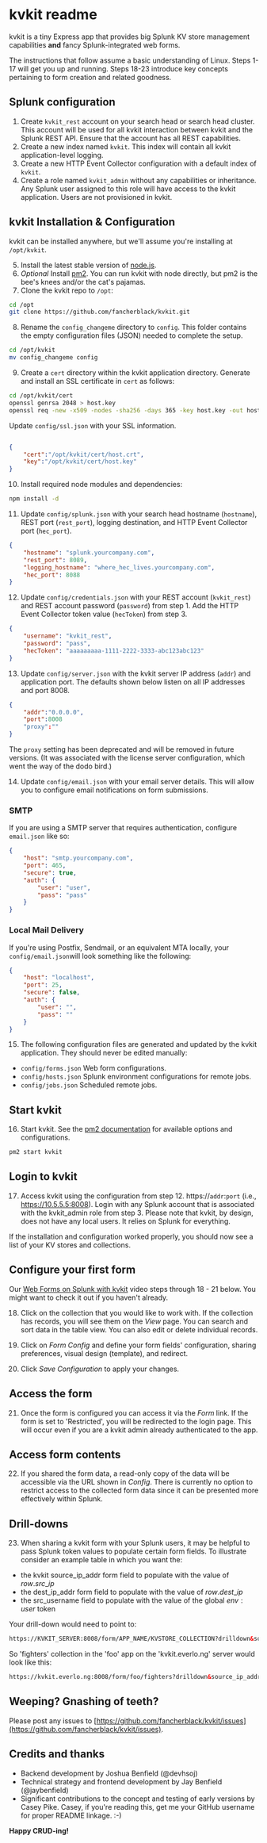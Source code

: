 # kvkit readme

kvkit is a tiny Express app that provides big Splunk KV store management capabilities **and** fancy Splunk-integrated web forms. 

The instructions that follow assume a basic understanding of Linux. Steps 1-17 will get you up and running. Steps 18-23 introduce key concepts pertaining to form creation and related goodness. 

## Splunk configuration
1. Create `kvkit_rest` account on your search head or search head cluster. This account will be used for all kvkit interaction between kvkit and the Splunk REST API. Ensure that the account has all REST capabilities. 
2. Create a new index named `kvkit`. This index will contain all kvkit application-level logging. 
3. Create a new HTTP Event Collector configuration with a default index of `kvkit`.
4. Create a role named `kvkit_admin` without any capabilities or inheritance. Any Splunk user assigned to this role will have access to the kvkit application.  Users are not provisioned in kvkit.

## kvkit Installation & Configuration
kvkit can be installed anywhere, but we'll assume you're installing at `/opt/kvkit`. 

5. Install the latest stable version of [node.js](https://nodejs.org/).
6. _Optional_ Install [pm2](https://www.npmjs.com/package/pm2). You can run kvkit with node directly, but pm2 is the bee's knees and/or the cat's pajamas. 
7. Clone the kvkit repo to `/opt`:

```bash
cd /opt 
git clone https://github.com/fancherblack/kvkit.git 
```

8. Rename the `config_changeme` directory to `config`.  This folder contains the empty configuration files (JSON) needed to complete the setup. 

```bash
cd /opt/kvkit
mv config_changeme config
```

9. Create a `cert` directory within the kvkit application directory. Generate and install an SSL certificate in `cert` as follows:  

```bash
cd /opt/kvkit/cert
openssl genrsa 2048 > host.key
openssl req -new -x509 -nodes -sha256 -days 365 -key host.key -out host.crt
```

Update `config/ssl.json` with your SSL information. 

```json

{
    "cert":"/opt/kvkit/cert/host.crt",
    "key":"/opt/kvkit/cert/host.key"
}
```


10. Install required node modules and dependencies:  

```bash
npm install -d
```

11. Update `config/splunk.json` with your search head hostname (`hostname`), REST port (`rest_port`), logging destination, and HTTP Event Collector port (`hec_port`).

```json
{
    "hostname": "splunk.yourcompany.com",
    "rest_port": 8089,
    "logging_hostname": "where_hec_lives.yourcompany.com",
    "hec_port": 8088
}
```

12. Update `config/credentials.json` with your REST account (`kvkit_rest`) and REST account password (`password`) from step 1. Add the HTTP Event Collector token value  (`hecToken`) from step 3.

```json
{
    "username": "kvkit_rest",
    "password": "pass",
    "hecToken": "aaaaaaaaa-1111-2222-3333-abc123abc123"
}
```

13. Update `config/server.json` with the kvkit server IP address (`addr`) and application port. The defaults shown below listen on all IP addresses and port 8008.

```json
{
    "addr":"0.0.0.0",
    "port":8008
    "proxy":""
}
```

The `proxy` setting has been deprecated and will be removed in future versions. (It was associated with the license server configuration, which went the way of the dodo bird.)

14. Update `config/email.json` with your email server details. This will allow you to configure email notifications on form submissions.

### SMTP
If you are using a SMTP server that requires authentication, configure `email.json` like so: 

```json
{
    "host": "smtp.yourcompany.com",
    "port": 465,
    "secure": true,
    "auth": {
        "user": "user",
        "pass": "pass"
    }
}
```

### Local Mail Delivery
If you're using Postfix, Sendmail, or an equivalent MTA locally, your `config/email.json`will look something like the following: 

```json
{
    "host": "localhost",
    "port": 25,
    "secure": false,
    "auth": {
        "user": "",
        "pass": ""
    }
}
```

15. The following configuration files are generated and updated by the kvkit application. They should never be edited manually:

- `config/forms.json` Web form configurations. 
- `config/hosts.json` Splunk environment configurations for remote jobs.
- `config/jobs.json` Scheduled remote jobs.

## Start kvkit

16. Start kvkit. See the [pm2 documentation](https://www.npmjs.com/package/pm2) for available options and configurations.

```bash
pm2 start kvkit
```

## Login to kvkit

17. Access kvkit using the configuration from step 12. https://`addr`:`port` (i.e., https://10.5.5.5:8008). Login with any Splunk account that is associated with the kvkit\_admin role from step 3. Please note that kvkit, by design, does not have any local users. It relies on Splunk for everything.

If the installation and configuration worked properly, you should now see a list of your KV stores and collections. 

## Configure your first form
Our [Web Forms on Splunk with kvkit](https://www.youtube.com/watch?v=PD4oLOrNqYQ) video steps through 18 - 21 below. You might want to check it out if you haven't already. 

18. Click on the collection that you would like to work with. If the collection has records, you will see them on the *View* page. You can search and sort data in the table view. You can also edit or delete individual records.

19. Click on *Form Config* and define your form fields' configuration, sharing preferences, visual design (template), and redirect.

20. Click *Save Configuration* to apply your changes.

## Access the form

21. Once the form is configured you can access it via the *Form* link. If the form is set to 'Restricted', you will be redirected to the login page. This will occur even if you are a kvkit admin already authenticated to the app.

## Access form contents

22. If you shared the form data, a read-only copy of the data will be accessible via the URL shown in *Config*. There is currently no option to restrict access to the collected form data since it can be presented more effectively within Splunk.

## Drill-downs
 
23. When sharing a kvkit form with your Splunk users, it may be helpful to pass Splunk token values to populate certain form fields. To illustrate consider an example table in which you want the:

* the kvkit source\_ip\_addr form field to populate with the value of $row.src\_ip$ 
* the dest\_ip\_addr form field to populate with the value of $row.dest\_ip$
* the src\_username field to populate with the value of the global $env:user$ token

Your drill-down would need to point to: 

```html
https://KVKIT_SERVER:8008/form/APP_NAME/KVSTORE_COLLECTION?drilldown&source_ip_addr=$row.src_ip$&dest_ip_addr=$row.dest_ip$&src_username=$env:user$
```

So 'fighters' collection in the 'foo' app on the 'kvkit.everlo.ng' server would look like this: 

```html
https://kvkit.everlo.ng:8008/form/foo/fighters?drilldown&source_ip_addr=$row.src_ip$&dest_ip_addr=$row.dest_ip$&src_username=$env:user$
```

## Weeping? Gnashing of teeth? 

Please post any issues to [https://github.com/fancherblack/kvkit/issues](https://github.com/fancherblack/kvkit/issues).  

## Credits and thanks

- Backend development by Joshua Benfield (@devhsoj)
- Technical strategy and frontend development by Jay Benfield (@jaybenfield) 
- Significant contributions to the concept and testing of early versions by Casey Pike. Casey, if you're reading this, get me your GitHub username for proper README linkage. :-)  

**Happy CRUD-ing!**

